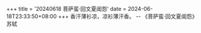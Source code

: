 +++
title = '20240618 菩萨蛮·回文夏闺怨'
date = 2024-06-18T23:33:50+08:00
+++
香汗薄衫凉，凉衫薄汗香。
-- 《菩萨蛮·回文夏闺怨》 苏轼
